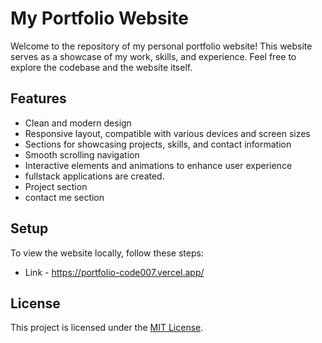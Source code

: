 # My Portfolio Website

Welcome to the repository of my personal portfolio website! This website serves as a showcase of my work, skills, and experience. Feel free to explore the codebase and the website itself.

## Features

- Clean and modern design
- Responsive layout, compatible with various devices and screen sizes
- Sections for showcasing projects, skills, and contact information 
- Smooth scrolling navigation
- Interactive elements and animations to enhance user experience
- fullstack applications are created.
- Project section
- contact me section

## Setup

To view the website locally, follow these steps:
- Link - https://portfolio-code007.vercel.app/

  
## License

This project is licensed under the [MIT License](LICENSE).

